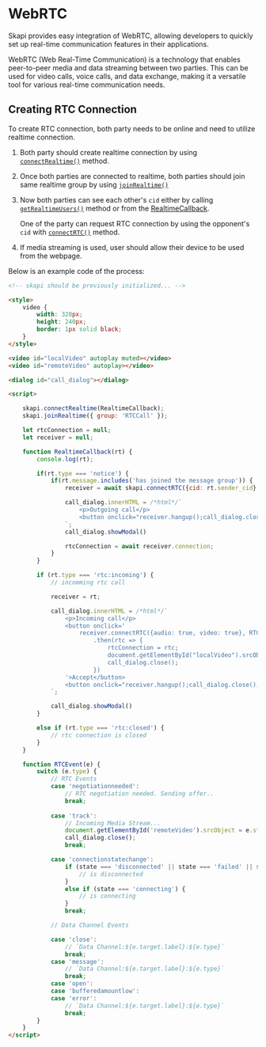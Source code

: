 # WebRTC

Skapi provides easy integration of WebRTC, allowing developers to quickly set up real-time communication features in their applications.

WebRTC (Web Real-Time Communication) is a technology that enables peer-to-peer media and data streaming between two parties.
This can be used for video calls, voice calls, and data exchange, making it a versatile tool for various real-time communication needs.

## Creating RTC Connection

To create RTC connection, both party needs to be online and need to utilize realtime connection.

1. Both party should create realtime connection by using [`connectRealtime()`](/api-reference/realtime/README.md#connectrealtime) method.

2. Once both parties are connected to realtime, both parties should join same realtime group by using [`joinRealtime()`](/api-reference/realtime/README.md#joinrealtime)

3. Now both parties can see each other's `cid` either by calling [`getRealtimeUsers()`](/api-reference/realtime/README.md#getrealtimeusers) method or from the [RealtimeCallback](/api-reference/data-types/README.md#realtimecallback).
   
   One of the party can request RTC connection by using the opponent's `cid` with [`connectRTC()`](/api-reference/realtime/README.md#connectrtc) method.

4. If media streaming is used, user should allow their device to be used from the webpage.

Below is an example code of the process:

```html
<!-- skapi should be previously initialized... -->

<style>
    video {
        width: 320px;
        height: 240px;
        border: 1px solid black;
    }
</style>

<video id="localVideo" autoplay muted></video>
<video id="remoteVideo" autoplay></video>

<dialog id="call_dialog"></dialog>

<script>

    skapi.connectRealtime(RealtimeCallback);
    skapi.joinRealtime({ group: 'RTCCall' });

    let rtcConnection = null;
    let receiver = null;

    function RealtimeCallback(rt) {
        console.log(rt);

        if(rt.type === 'notice') {
            if(rt.message.includes('has joined the message group')) {
                receiver = await skapi.connectRTC({cid: rt.sender_cid}, RTCEvent);

                call_dialog.innerHTML = /*html*/`
                    <p>Outgoing call</p>
                    <button onclick="receiver.hangup();call_dialog.close();">Reject</button>
                `;
                call_dialog.showModal()

                rtcConnection = await receiver.connection;
            }
        }

        if (rt.type === 'rtc:incoming') {
            // incomming rtc call

            receiver = rt;

            call_dialog.innerHTML = /*html*/`
                <p>Incoming call</p>
                <button onclick='
                    receiver.connectRTC({audio: true, video: true}, RTCEvent)
                        .then(rtc => {
                            rtcConnection = rtc;
                            document.getElementById("localVideo").srcObject = rtc.media;
                            call_dialog.close();
                        })
                '>Accept</button>
                <button onclick="receiver.hangup();call_dialog.close();">Reject</button>
            `;

            call_dialog.showModal()
        }

        else if (rt.type === 'rtc:closed') {
            // rtc connection is closed
        }
    }

    function RTCEvent(e) {
        switch (e.type) {
            // RTC Events
            case 'negotiationneeded':
                // RTC negotiation needed. Sending offer..
                break;
                
            case 'track':
                // Incoming Media Stream...
                document.getElementById('remoteVideo').srcObject = e.streams[0];
                call_dialog.close();
                break;

            case 'connectionstatechange':
                if (state === 'disconnected' || state === 'failed' || state === 'closed') {
                    // is disconnected
                }
                else if (state === 'connecting') {
                    // is connecting
                }
                break;

            // Data Channel Events

            case 'close':
                // `Data Channel:${e.target.label}:${e.type}`
                break;
            case 'message':
                // `Data Channel:${e.target.label}:${e.type}`
                break;
            case 'open':
            case 'bufferedamountlow':
            case 'error':
                // `Data Channel:${e.target.label}:${e.type}`
                break;
        }
    }
</script>
```